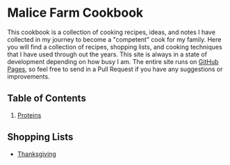 # Malice Farm Cookbook

This cookbook is a collection of cooking recipes, ideas, and notes I have collected in my journey to become a "competent" cook for my family.  Here you will find a collection of recipes, shopping lists, and cooking techniques that I have used through out the years.  This site is always in a state of development depending on how busy I am.  The entire site runs on [GitHub Pages](https://pages.github.com/), so feel free to send in a Pull Request if you have any suggestions or improvements.

## Table of Contents

1. [Proteins](proteins/index)

## Shopping Lists

* [Thanksgiving](shopping-lists/thanksgiving)
